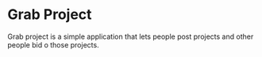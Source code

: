 # Grab Project

Grab project is a simple application that lets people post projects and other
people bid o those projects.
